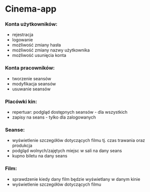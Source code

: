 # Cinema-app

### Konta użytkowników:
- rejestracja
- logowanie
- możliwość zmiany hasła
- możliwość zmiany nazwy użytkownika
- możliwość usunięcia konta

### Konta pracowników:
- tworzenie seansów
- modyfikacja seansów
- usuwanie seansów

### Placówki kin:
- repertuar: podgląd dostępnych seansów - dla wszystkich
- zapisy na seans - tylko dla zalogowanych

### Seanse:
- wyświetlenie szczegółów dotyczących filmu tj. czas trawania oraz produkcja
- podgląd wolnych/zajętych miejsc w sali na dany seans
- kupno biletu na dany seans

### Film:
- sprawdzenie kiedy dany film będzie wyświetlany w danym kinie
- wyświetlenie szczegółów dotyczących filmu
